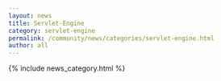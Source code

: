 ```yaml
---
layout: news
title: Servlet-Engine
category: servlet-engine
permalink: /community/news/categories/servlet-engine.html
author: all
---
```


{% include news_category.html %}